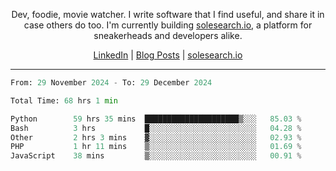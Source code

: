 <p align="center">Dev, foodie, movie watcher. I write software that I find useful, and share it in case others do too. I'm currently building <a href="https://solesearch.io">solesearch.io</a>, a platform for sneakerheads and developers alike.</p>
<p align="center">
  <a href="https://www.linkedin.com/in/peter-rauscher">LinkedIn</a>
  |
  <a href="https://dev.to/peterrauscher">Blog Posts</a>
  |
  <a href="https://solesearch.io">solesearch.io</a>
</p>
<hr/>
<!--START_SECTION:waka-->

```python
From: 29 November 2024 - To: 29 December 2024

Total Time: 68 hrs 1 min

Python        59 hrs 35 mins  █████████████████████▒░░░   85.03 %
Bash          3 hrs           █░░░░░░░░░░░░░░░░░░░░░░░░   04.28 %
Other         2 hrs 3 mins    ▓░░░░░░░░░░░░░░░░░░░░░░░░   02.93 %
PHP           1 hr 11 mins    ▒░░░░░░░░░░░░░░░░░░░░░░░░   01.69 %
JavaScript    38 mins         ▒░░░░░░░░░░░░░░░░░░░░░░░░   00.91 %
```

<!--END_SECTION:waka-->
